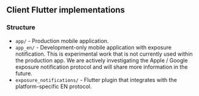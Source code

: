 ## Client Flutter implementations

### Structure

- `app/` - Production mobile application.
- `app_en/` - Development-only mobile application with exposure notification. This is experimental work that is not currently used within the production app. We are actively investigating the Apple / Google exposure notification protocol and will share more information in the future.
- `exposure_notifications/` - Flutter plugin that integrates with the platform-specific EN protocol.
